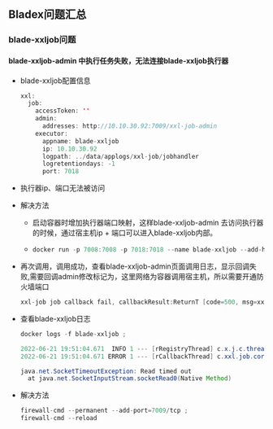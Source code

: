 ## Bladex问题汇总

### blade-xxljob问题

#### blade-xxljob-admin 中执行任务失败，无法连接blade-xxljob执行器

- blade-xxljob配置信息

  ```java
  xxl:
    job:
      accessToken: ''
      admin:
        addresses: http://10.10.30.92:7009/xxl-job-admin
      executor:
        appname: blade-xxljob
        ip: 10.10.30.92
        logpath: ../data/applogs/xxl-job/jobhandler
        logretentiondays: -1
        port: 7018
  ```

- 执行器ip、端口无法被访问

- 解决方法

  - 启动容器时增加执行器端口映射，这样blade-xxljob-admin 去访问执行器的时候，通过宿主机ip + 端口可以进入blade-xxljob内部。

  - ```java
    docker run -p 7008:7008 -p 7018:7018 --name blade-xxljob --add-host j91.infotalks.cn:10.10.30.91 -e TZ="Asia/Shanghai"  --add-host j92.infotalks.cn:10.10.30.92 -v /etc/localtime:/etc/localtime -d bladex/blade-xxljob:2.9.0.RELEASE
    ```
  
- 再次调用，调用成功，查看blade-xxljob-admin页面调用日志，显示回调失败,需要回调admin修改标记为，这里网络为容器调用宿主机，所以需要开通防火墙端口

  ```java
  xxl-job job callback fail, callbackResult:ReturnT [code=500, msg=xxl-rpc remoting error(Read timed o
  ```

- 查看blade-xxljob日志

  ```java
  docker logs -f blade-xxljob ;
  
  2022-06-21 19:51:04.671  INFO 1 --- [rRegistryThread] c.x.j.c.thread.ExecutorRegistryThread    : >>>>>>>>>>> xxl-job registry fail, registryParam:RegistryParam{registryGroup='EXECUTOR', registryKey='blade-xxljob', registryValue='10.10.30.92:7018'}, registryResult:ReturnT [code=500, msg=xxl-rpc remoting error(Read timed out), for url : http://10.10.30.92:7009/xxl-job-admin/api/registry, content=null]
  2022-06-21 19:51:04.671 ERROR 1 --- [rCallbackThread] c.xxl.job.core.util.XxlJobRemotingUtil   : Read timed out
  
  java.net.SocketTimeoutException: Read timed out
  	at java.net.SocketInputStream.socketRead0(Native Method)
  
  ```

- 解决方法

  ```java
  firewall-cmd --permanent --add-port=7009/tcp ;
  firewall-cmd --reload
  ```

  


